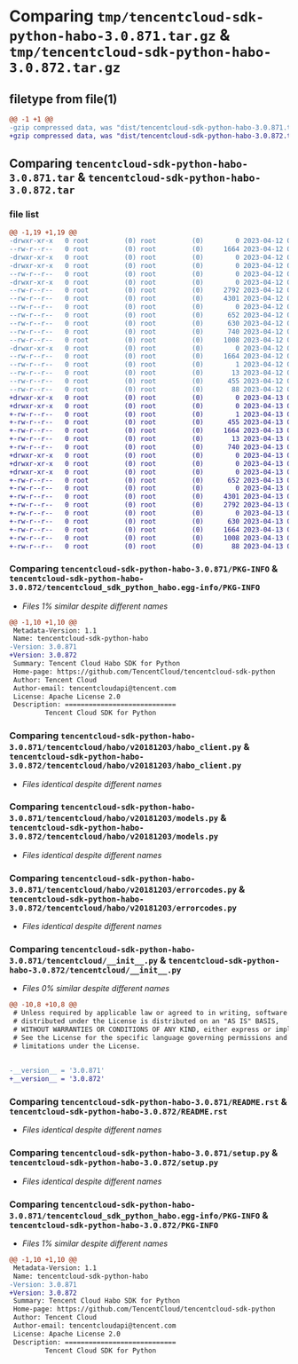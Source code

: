 # Comparing `tmp/tencentcloud-sdk-python-habo-3.0.871.tar.gz` & `tmp/tencentcloud-sdk-python-habo-3.0.872.tar.gz`

## filetype from file(1)

```diff
@@ -1 +1 @@
-gzip compressed data, was "dist/tencentcloud-sdk-python-habo-3.0.871.tar", last modified: Wed Apr 12 00:25:48 2023, max compression
+gzip compressed data, was "dist/tencentcloud-sdk-python-habo-3.0.872.tar", last modified: Thu Apr 13 00:42:38 2023, max compression
```

## Comparing `tencentcloud-sdk-python-habo-3.0.871.tar` & `tencentcloud-sdk-python-habo-3.0.872.tar`

### file list

```diff
@@ -1,19 +1,19 @@
-drwxr-xr-x   0 root         (0) root         (0)        0 2023-04-12 00:25:48.000000 tencentcloud-sdk-python-habo-3.0.871/
--rw-r--r--   0 root         (0) root         (0)     1664 2023-04-12 00:25:48.000000 tencentcloud-sdk-python-habo-3.0.871/PKG-INFO
-drwxr-xr-x   0 root         (0) root         (0)        0 2023-04-12 00:25:48.000000 tencentcloud-sdk-python-habo-3.0.871/tencentcloud/
-drwxr-xr-x   0 root         (0) root         (0)        0 2023-04-12 00:25:48.000000 tencentcloud-sdk-python-habo-3.0.871/tencentcloud/habo/
--rw-r--r--   0 root         (0) root         (0)        0 2023-04-12 00:25:48.000000 tencentcloud-sdk-python-habo-3.0.871/tencentcloud/habo/__init__.py
-drwxr-xr-x   0 root         (0) root         (0)        0 2023-04-12 00:25:48.000000 tencentcloud-sdk-python-habo-3.0.871/tencentcloud/habo/v20181203/
--rw-r--r--   0 root         (0) root         (0)     2792 2023-04-12 00:25:48.000000 tencentcloud-sdk-python-habo-3.0.871/tencentcloud/habo/v20181203/habo_client.py
--rw-r--r--   0 root         (0) root         (0)     4301 2023-04-12 00:25:48.000000 tencentcloud-sdk-python-habo-3.0.871/tencentcloud/habo/v20181203/models.py
--rw-r--r--   0 root         (0) root         (0)        0 2023-04-12 00:25:48.000000 tencentcloud-sdk-python-habo-3.0.871/tencentcloud/habo/v20181203/__init__.py
--rw-r--r--   0 root         (0) root         (0)      652 2023-04-12 00:25:48.000000 tencentcloud-sdk-python-habo-3.0.871/tencentcloud/habo/v20181203/errorcodes.py
--rw-r--r--   0 root         (0) root         (0)      630 2023-04-12 00:25:48.000000 tencentcloud-sdk-python-habo-3.0.871/tencentcloud/__init__.py
--rw-r--r--   0 root         (0) root         (0)      740 2023-04-12 00:25:48.000000 tencentcloud-sdk-python-habo-3.0.871/README.rst
--rw-r--r--   0 root         (0) root         (0)     1008 2023-04-12 00:25:48.000000 tencentcloud-sdk-python-habo-3.0.871/setup.py
-drwxr-xr-x   0 root         (0) root         (0)        0 2023-04-12 00:25:48.000000 tencentcloud-sdk-python-habo-3.0.871/tencentcloud_sdk_python_habo.egg-info/
--rw-r--r--   0 root         (0) root         (0)     1664 2023-04-12 00:25:48.000000 tencentcloud-sdk-python-habo-3.0.871/tencentcloud_sdk_python_habo.egg-info/PKG-INFO
--rw-r--r--   0 root         (0) root         (0)        1 2023-04-12 00:25:48.000000 tencentcloud-sdk-python-habo-3.0.871/tencentcloud_sdk_python_habo.egg-info/dependency_links.txt
--rw-r--r--   0 root         (0) root         (0)       13 2023-04-12 00:25:48.000000 tencentcloud-sdk-python-habo-3.0.871/tencentcloud_sdk_python_habo.egg-info/top_level.txt
--rw-r--r--   0 root         (0) root         (0)      455 2023-04-12 00:25:48.000000 tencentcloud-sdk-python-habo-3.0.871/tencentcloud_sdk_python_habo.egg-info/SOURCES.txt
--rw-r--r--   0 root         (0) root         (0)       88 2023-04-12 00:25:48.000000 tencentcloud-sdk-python-habo-3.0.871/setup.cfg
+drwxr-xr-x   0 root         (0) root         (0)        0 2023-04-13 00:42:38.000000 tencentcloud-sdk-python-habo-3.0.872/
+drwxr-xr-x   0 root         (0) root         (0)        0 2023-04-13 00:42:38.000000 tencentcloud-sdk-python-habo-3.0.872/tencentcloud_sdk_python_habo.egg-info/
+-rw-r--r--   0 root         (0) root         (0)        1 2023-04-13 00:42:38.000000 tencentcloud-sdk-python-habo-3.0.872/tencentcloud_sdk_python_habo.egg-info/dependency_links.txt
+-rw-r--r--   0 root         (0) root         (0)      455 2023-04-13 00:42:38.000000 tencentcloud-sdk-python-habo-3.0.872/tencentcloud_sdk_python_habo.egg-info/SOURCES.txt
+-rw-r--r--   0 root         (0) root         (0)     1664 2023-04-13 00:42:38.000000 tencentcloud-sdk-python-habo-3.0.872/tencentcloud_sdk_python_habo.egg-info/PKG-INFO
+-rw-r--r--   0 root         (0) root         (0)       13 2023-04-13 00:42:38.000000 tencentcloud-sdk-python-habo-3.0.872/tencentcloud_sdk_python_habo.egg-info/top_level.txt
+-rw-r--r--   0 root         (0) root         (0)      740 2023-04-13 00:42:37.000000 tencentcloud-sdk-python-habo-3.0.872/README.rst
+drwxr-xr-x   0 root         (0) root         (0)        0 2023-04-13 00:42:38.000000 tencentcloud-sdk-python-habo-3.0.872/tencentcloud/
+drwxr-xr-x   0 root         (0) root         (0)        0 2023-04-13 00:42:38.000000 tencentcloud-sdk-python-habo-3.0.872/tencentcloud/habo/
+drwxr-xr-x   0 root         (0) root         (0)        0 2023-04-13 00:42:38.000000 tencentcloud-sdk-python-habo-3.0.872/tencentcloud/habo/v20181203/
+-rw-r--r--   0 root         (0) root         (0)      652 2023-04-13 00:42:37.000000 tencentcloud-sdk-python-habo-3.0.872/tencentcloud/habo/v20181203/errorcodes.py
+-rw-r--r--   0 root         (0) root         (0)        0 2023-04-13 00:42:37.000000 tencentcloud-sdk-python-habo-3.0.872/tencentcloud/habo/v20181203/__init__.py
+-rw-r--r--   0 root         (0) root         (0)     4301 2023-04-13 00:42:37.000000 tencentcloud-sdk-python-habo-3.0.872/tencentcloud/habo/v20181203/models.py
+-rw-r--r--   0 root         (0) root         (0)     2792 2023-04-13 00:42:37.000000 tencentcloud-sdk-python-habo-3.0.872/tencentcloud/habo/v20181203/habo_client.py
+-rw-r--r--   0 root         (0) root         (0)        0 2023-04-13 00:42:37.000000 tencentcloud-sdk-python-habo-3.0.872/tencentcloud/habo/__init__.py
+-rw-r--r--   0 root         (0) root         (0)      630 2023-04-13 00:42:37.000000 tencentcloud-sdk-python-habo-3.0.872/tencentcloud/__init__.py
+-rw-r--r--   0 root         (0) root         (0)     1664 2023-04-13 00:42:38.000000 tencentcloud-sdk-python-habo-3.0.872/PKG-INFO
+-rw-r--r--   0 root         (0) root         (0)     1008 2023-04-13 00:42:37.000000 tencentcloud-sdk-python-habo-3.0.872/setup.py
+-rw-r--r--   0 root         (0) root         (0)       88 2023-04-13 00:42:38.000000 tencentcloud-sdk-python-habo-3.0.872/setup.cfg
```

### Comparing `tencentcloud-sdk-python-habo-3.0.871/PKG-INFO` & `tencentcloud-sdk-python-habo-3.0.872/tencentcloud_sdk_python_habo.egg-info/PKG-INFO`

 * *Files 1% similar despite different names*

```diff
@@ -1,10 +1,10 @@
 Metadata-Version: 1.1
 Name: tencentcloud-sdk-python-habo
-Version: 3.0.871
+Version: 3.0.872
 Summary: Tencent Cloud Habo SDK for Python
 Home-page: https://github.com/TencentCloud/tencentcloud-sdk-python
 Author: Tencent Cloud
 Author-email: tencentcloudapi@tencent.com
 License: Apache License 2.0
 Description: ============================
         Tencent Cloud SDK for Python
```

### Comparing `tencentcloud-sdk-python-habo-3.0.871/tencentcloud/habo/v20181203/habo_client.py` & `tencentcloud-sdk-python-habo-3.0.872/tencentcloud/habo/v20181203/habo_client.py`

 * *Files identical despite different names*

### Comparing `tencentcloud-sdk-python-habo-3.0.871/tencentcloud/habo/v20181203/models.py` & `tencentcloud-sdk-python-habo-3.0.872/tencentcloud/habo/v20181203/models.py`

 * *Files identical despite different names*

### Comparing `tencentcloud-sdk-python-habo-3.0.871/tencentcloud/habo/v20181203/errorcodes.py` & `tencentcloud-sdk-python-habo-3.0.872/tencentcloud/habo/v20181203/errorcodes.py`

 * *Files identical despite different names*

### Comparing `tencentcloud-sdk-python-habo-3.0.871/tencentcloud/__init__.py` & `tencentcloud-sdk-python-habo-3.0.872/tencentcloud/__init__.py`

 * *Files 0% similar despite different names*

```diff
@@ -10,8 +10,8 @@
 # Unless required by applicable law or agreed to in writing, software
 # distributed under the License is distributed on an "AS IS" BASIS,
 # WITHOUT WARRANTIES OR CONDITIONS OF ANY KIND, either express or implied.
 # See the License for the specific language governing permissions and
 # limitations under the License.
 
 
-__version__ = '3.0.871'
+__version__ = '3.0.872'
```

### Comparing `tencentcloud-sdk-python-habo-3.0.871/README.rst` & `tencentcloud-sdk-python-habo-3.0.872/README.rst`

 * *Files identical despite different names*

### Comparing `tencentcloud-sdk-python-habo-3.0.871/setup.py` & `tencentcloud-sdk-python-habo-3.0.872/setup.py`

 * *Files identical despite different names*

### Comparing `tencentcloud-sdk-python-habo-3.0.871/tencentcloud_sdk_python_habo.egg-info/PKG-INFO` & `tencentcloud-sdk-python-habo-3.0.872/PKG-INFO`

 * *Files 1% similar despite different names*

```diff
@@ -1,10 +1,10 @@
 Metadata-Version: 1.1
 Name: tencentcloud-sdk-python-habo
-Version: 3.0.871
+Version: 3.0.872
 Summary: Tencent Cloud Habo SDK for Python
 Home-page: https://github.com/TencentCloud/tencentcloud-sdk-python
 Author: Tencent Cloud
 Author-email: tencentcloudapi@tencent.com
 License: Apache License 2.0
 Description: ============================
         Tencent Cloud SDK for Python
```

